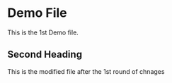 # Demo File
This is the 1st Demo file.

## Second Heading
This is the modified file after the 1st round of chnages